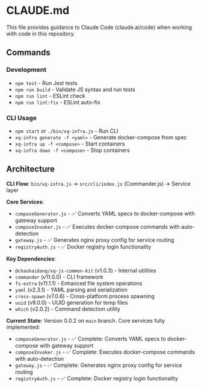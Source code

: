 # CLAUDE.md

This file provides guidance to Claude Code (claude.ai/code) when working with code in this repository.

## Commands

### Development
- `npm test` - Run Jest tests
- `npm run build` - Validate JS syntax and run tests
- `npm run lint` - ESLint check
- `npm run lint:fix` - ESLint auto-fix

### CLI Usage
- `npm start` or `./bin/xq-infra.js` - Run CLI
- `xq-infra generate -f <yaml>` - Generate docker-compose from spec
- `xq-infra up -f <compose>` - Start containers
- `xq-infra down -f <compose>` - Stop containers

## Architecture

**CLI Flow**: `bin/xq-infra.js` → `src/cli/index.js` (Commander.js) → Service layer

**Core Services**:
- `composeGenerator.js` - ✅ Converts YAML specs to docker-compose with gateway support
- `composeInvoker.js` - ✅ Executes docker-compose commands with auto-detection
- `gateway.js` - ✅ Generates nginx proxy config for service routing
- `registryAuth.js` - ✅ Docker registry login functionality

**Key Dependencies**:
- `@chauhaidang/xq-js-common-kit` (v1.0.3) - Internal utilities
- `commander` (v11.0.0) - CLI framework
- `fs-extra` (v11.1.1) - Enhanced file system operations
- `yaml` (v2.3.1) - YAML parsing and serialization
- `cross-spawn` (v7.0.6) - Cross-platform process spawning
- `uuid` (v9.0.0) - UUID generation for temp files
- `which` (v2.0.2) - Command detection utility

**Current State**: Version 0.0.2 on `main` branch. Core services fully implemented:
- `composeGenerator.js` - ✅ Complete: Converts YAML specs to docker-compose with gateway support
- `composeInvoker.js` - ✅ Complete: Executes docker-compose commands with auto-detection
- `gateway.js` - ✅ Complete: Generates nginx proxy config for service routing
- `registryAuth.js` - ✅ Complete: Docker registry login functionality